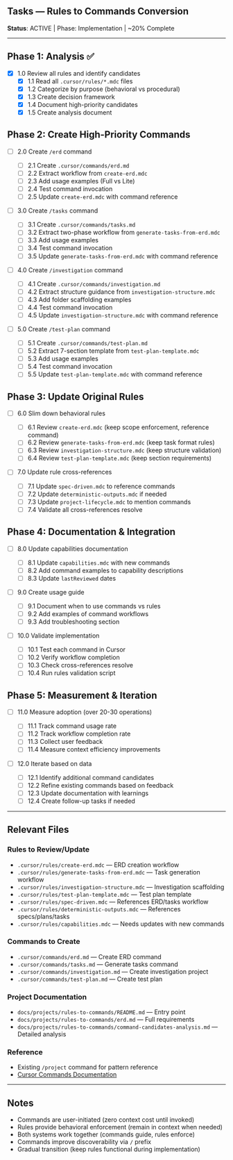 ## Tasks — Rules to Commands Conversion

**Status**: ACTIVE | Phase: Implementation | ~20% Complete

---

## Phase 1: Analysis ✅

- [x] 1.0 Review all rules and identify candidates
  - [x] 1.1 Read all `.cursor/rules/*.mdc` files
  - [x] 1.2 Categorize by purpose (behavioral vs procedural)
  - [x] 1.3 Create decision framework
  - [x] 1.4 Document high-priority candidates
  - [x] 1.5 Create analysis document

## Phase 2: Create High-Priority Commands

- [ ] 2.0 Create `/erd` command

  - [ ] 2.1 Create `.cursor/commands/erd.md`
  - [ ] 2.2 Extract workflow from `create-erd.mdc`
  - [ ] 2.3 Add usage examples (Full vs Lite)
  - [ ] 2.4 Test command invocation
  - [ ] 2.5 Update `create-erd.mdc` with command reference

- [ ] 3.0 Create `/tasks` command

  - [ ] 3.1 Create `.cursor/commands/tasks.md`
  - [ ] 3.2 Extract two-phase workflow from `generate-tasks-from-erd.mdc`
  - [ ] 3.3 Add usage examples
  - [ ] 3.4 Test command invocation
  - [ ] 3.5 Update `generate-tasks-from-erd.mdc` with command reference

- [ ] 4.0 Create `/investigation` command

  - [ ] 4.1 Create `.cursor/commands/investigation.md`
  - [ ] 4.2 Extract structure guidance from `investigation-structure.mdc`
  - [ ] 4.3 Add folder scaffolding examples
  - [ ] 4.4 Test command invocation
  - [ ] 4.5 Update `investigation-structure.mdc` with command reference

- [ ] 5.0 Create `/test-plan` command
  - [ ] 5.1 Create `.cursor/commands/test-plan.md`
  - [ ] 5.2 Extract 7-section template from `test-plan-template.mdc`
  - [ ] 5.3 Add usage examples
  - [ ] 5.4 Test command invocation
  - [ ] 5.5 Update `test-plan-template.mdc` with command reference

## Phase 3: Update Original Rules

- [ ] 6.0 Slim down behavioral rules

  - [ ] 6.1 Review `create-erd.mdc` (keep scope enforcement, reference command)
  - [ ] 6.2 Review `generate-tasks-from-erd.mdc` (keep task format rules)
  - [ ] 6.3 Review `investigation-structure.mdc` (keep structure validation)
  - [ ] 6.4 Review `test-plan-template.mdc` (keep section requirements)

- [ ] 7.0 Update rule cross-references
  - [ ] 7.1 Update `spec-driven.mdc` to reference commands
  - [ ] 7.2 Update `deterministic-outputs.mdc` if needed
  - [ ] 7.3 Update `project-lifecycle.mdc` to mention commands
  - [ ] 7.4 Validate all cross-references resolve

## Phase 4: Documentation & Integration

- [ ] 8.0 Update capabilities documentation

  - [ ] 8.1 Update `capabilities.mdc` with new commands
  - [ ] 8.2 Add command examples to capability descriptions
  - [ ] 8.3 Update `lastReviewed` dates

- [ ] 9.0 Create usage guide

  - [ ] 9.1 Document when to use commands vs rules
  - [ ] 9.2 Add examples of command workflows
  - [ ] 9.3 Add troubleshooting section

- [ ] 10.0 Validate implementation
  - [ ] 10.1 Test each command in Cursor
  - [ ] 10.2 Verify workflow completion
  - [ ] 10.3 Check cross-references resolve
  - [ ] 10.4 Run rules validation script

## Phase 5: Measurement & Iteration

- [ ] 11.0 Measure adoption (over 20-30 operations)

  - [ ] 11.1 Track command usage rate
  - [ ] 11.2 Track workflow completion rate
  - [ ] 11.3 Collect user feedback
  - [ ] 11.4 Measure context efficiency improvements

- [ ] 12.0 Iterate based on data
  - [ ] 12.1 Identify additional command candidates
  - [ ] 12.2 Refine existing commands based on feedback
  - [ ] 12.3 Update documentation with learnings
  - [ ] 12.4 Create follow-up tasks if needed

---

## Relevant Files

### Rules to Review/Update

- `.cursor/rules/create-erd.mdc` — ERD creation workflow
- `.cursor/rules/generate-tasks-from-erd.mdc` — Task generation workflow
- `.cursor/rules/investigation-structure.mdc` — Investigation scaffolding
- `.cursor/rules/test-plan-template.mdc` — Test plan template
- `.cursor/rules/spec-driven.mdc` — References ERD/tasks workflow
- `.cursor/rules/deterministic-outputs.mdc` — References specs/plans/tasks
- `.cursor/rules/capabilities.mdc` — Needs updates with new commands

### Commands to Create

- `.cursor/commands/erd.md` — Create ERD command
- `.cursor/commands/tasks.md` — Generate tasks command
- `.cursor/commands/investigation.md` — Create investigation project
- `.cursor/commands/test-plan.md` — Create test plan

### Project Documentation

- `docs/projects/rules-to-commands/README.md` — Entry point
- `docs/projects/rules-to-commands/erd.md` — Full requirements
- `docs/projects/rules-to-commands/command-candidates-analysis.md` — Detailed analysis

### Reference

- Existing `/project` command for pattern reference
- [Cursor Commands Documentation](https://cursor.com/docs/agent/chat/commands)

---

## Notes

- Commands are user-initiated (zero context cost until invoked)
- Rules provide behavioral enforcement (remain in context when needed)
- Both systems work together (commands guide, rules enforce)
- Commands improve discoverability via `/` prefix
- Gradual transition (keep rules functional during implementation)
